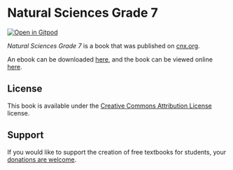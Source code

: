 # Natural Sciences Grade 7

[![Open in Gitpod](https://gitpod.io/button/open-in-gitpod.svg)](https://gitpod.io/from-referrer/)

_Natural Sciences Grade 7_ is a book that was published on [cnx.org](https://cnx.org/).

An ebook can be downloaded [here](https://github.com/cnx-user-books/cnxbook-natural-sciences-grade-7/releases/latest), and the book can be viewed online [here](https://github.com/cnx-user-books/cnxbook-natural-sciences-grade-7/releases/latest).

## License
This book is available under the [Creative Commons Attribution License](./LICENSE) license.

## Support
If you would like to support the creation of free textbooks for students, your [donations are welcome](https://riceconnect.rice.edu/donation/support-openstax-banner).
